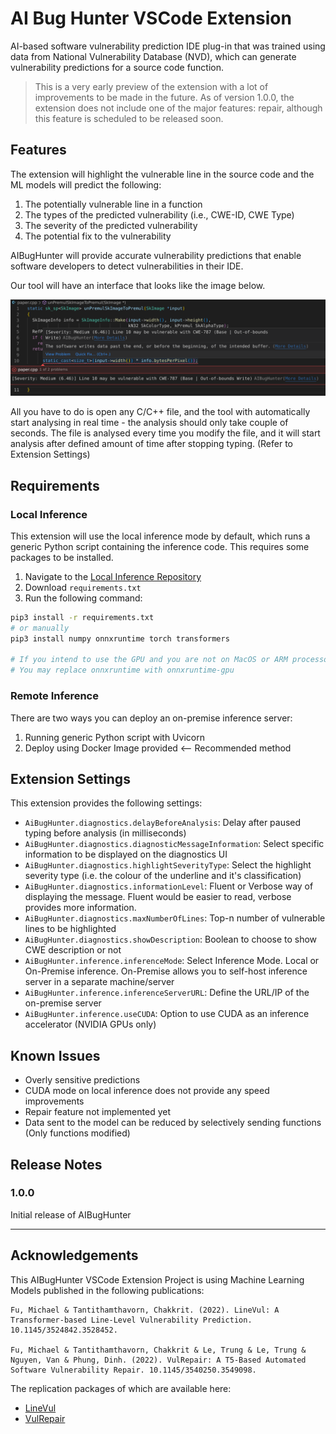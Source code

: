 # AI Bug Hunter VSCode Extension

AI-based software vulnerability prediction IDE plug-in that was trained using data from National Vulnerability Database (NVD), which can generate vulnerability predictions for a source code function.

> This is a very early preview of the extension with a lot of improvements to be made in the future. As of version 1.0.0, the extension does not include one of the major features: repair, although this feature is scheduled to be released soon.

## Features

The extension will highlight the vulnerable line in the source code and the ML models will predict the following:

1. The potentially vulnerable line in a function
2. The types of the predicted vulnerability (i.e., CWE-ID, CWE Type)
3. The severity of the predicted vulnerability
4. The potential fix to the vulnerability

AIBugHunter will provide accurate vulnerability predictions that enable software developers to detect vulnerabilities in their IDE.

Our tool will have an interface that looks like the image below.

![AIBugHunter UI](./images/feature.png)

All you have to do is open any C/C++ file, and the tool with automatically start analysing in real time - the analysis should only take couple of seconds.
The file is analysed every time you modify the file, and it will start analysis after defined amount of time after stopping typing. (Refer to Extension Settings)

## Requirements

### Local Inference

This extension will use the local inference mode by default, which runs a generic Python script containing the inference code. This requires some packages to be installed.

1. Navigate to the [Local Inference Repository](https://github.com/aibughunter/local-inference)
2. Download `requirements.txt`
3. Run the following command:

```bash
pip3 install -r requirements.txt
# or manually
pip3 install numpy onnxruntime torch transformers

# If you intend to use the GPU and you are not on MacOS or ARM processor
# You may replace onnxruntime with onnxruntime-gpu
```

### Remote Inference

There are two ways you can deploy an on-premise inference server:

1. Running generic Python script with Uvicorn
2. Deploy using Docker Image provided <-- Recommended method

## Extension Settings

This extension provides the following settings:

* `AiBugHunter.diagnostics.delayBeforeAnalysis`: Delay after paused typing before analysis (in milliseconds)
* `AiBugHunter.diagnostics.diagnosticMessageInformation`: Select specific information to be displayed on the diagnostics UI
* `AiBugHunter.diagnostics.highlightSeverityType`: Select the highlight severity type (i.e. the colour of the underline and it's classification)
* `AiBugHunter.diagnostics.informationLevel`: Fluent or Verbose way of displaying the message. Fluent would be easier to read, verbose provides more information.
* `AiBugHunter.diagnostics.maxNumberOfLines`: Top-n number of vulnerable lines to be highlighted
* `AiBugHunter.diagnostics.showDescription`: Boolean to choose to show CWE description or not
* `AiBugHunter.inference.inferenceMode`: Select Inference Mode. Local or On-Premise inference. On-Premise allows you to self-host inference server in a separate machine/server
* `AiBugHunter.inference.inferenceServerURL`: Define the URL/IP of the on-premise server
* `AiBugHunter.inference.useCUDA`: Option to use CUDA as an inference accelerator (NVIDIA GPUs only)

## Known Issues

- Overly sensitive predictions
- CUDA mode on local inference does not provide any speed improvements
- Repair feature not implemented yet
- Data sent to the model can be reduced by selectively sending functions (Only functions modified)

## Release Notes

### 1.0.0

Initial release of AIBugHunter

---

## Acknowledgements

This AIBugHunter VSCode Extension Project is using Machine Learning Models published in the following publications:

```
Fu, Michael & Tantithamthavorn, Chakkrit. (2022). LineVul: A Transformer-based Line-Level Vulnerability Prediction. 10.1145/3524842.3528452. 

Fu, Michael & Tantithamthavorn, Chakkrit & Le, Trung & Le, Trung & Nguyen, Van & Phung, Dinh. (2022). VulRepair: A T5-Based Automated Software Vulnerability Repair. 10.1145/3540250.3549098.
```

The replication packages of which are available here:

- [LineVul](https://github.com/awsm-research/LineVul)
- [VulRepair](https://github.com/awsm-research/VulRepair)